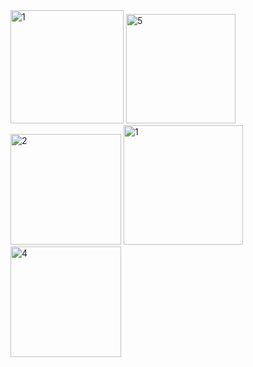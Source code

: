 <img width="181" alt="1" src="https://github.com/RAHILANDANI/animator_galaxy_planet_with_local_json/assets/110651901/61c2f237-b2fb-4da6-a61a-8acfccd101b1">
<img width="175" alt="5" src="https://github.com/RAHILANDANI/animator_galaxy_planet_with_local_json/assets/110651901/e5e7fc53-8786-4f1f-9210-4b52a189b882">
<img width="177" alt="2" src="https://github.com/RAHILANDANI/animator_galaxy_planet_with_local_json/assets/110651901/ec3800cc-5698-4841-97f3-36047fbebbfc">
<img width="191" alt="1" src="https://github.com/RAHILANDANI/animator_galaxy_planet_with_local_json/assets/110651901/69ed6eba-85ab-40ce-9256-162404f0712f">
<img width="177" alt="4" src="https://github.com/RAHILANDANI/animator_galaxy_planet_with_local_json/assets/110651901/c73bac97-6bac-42fe-a097-e73b05d1fd47">

